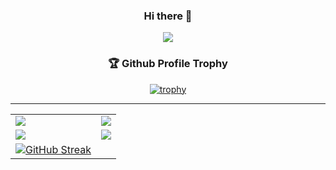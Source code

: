 <div align="center">
  
  ### Hi there 👋
  <a href="https://hits.seeyoufarm.com"><img src="https://hits.seeyoufarm.com/api/count/incr/badge.svg?url=https%3A%2F%2Fgithub.com%2Fzhtmr&count_bg=%2379C83D&title_bg=%23555555&icon=&icon_color=%23E7E7E7&title=hits&edge_flat=false"/></a> 
  <!-- <a href="https://solved.ac/zhtmr"><img src="http://mazassumnida.wtf/api/mini/generate_badge?boj=zhtmr&theme=dark"/></a>
-->
  ### 🏆 Github Profile Trophy
  [![trophy](https://github-profile-trophy.vercel.app/?username=zhtmr&no-frame=true&theme=onedark)](https://github.com/zhtmr)

  ---

</div>
<table>
  <tr>
    <td valign="top"><a href="https://opgc.me/#/users/zhtmr" target="_blank"><img align="top" src="https://api.opgc.me/githubs/users/zhtmr/tag/?theme=prism" /></a></td>
    <td valign="top"><a href="https://github.com/zhtmr"><img align="top" src="https://github-readme-stats.vercel.app/api?username=zhtmr&show_icons=true&theme=radical"/></a></td>
  </tr>

  <tr>
    <td valign="top"><a href="https://solved.ac/zhtmr"><img align="top" src="http://mazassumnida.wtf/api/v2/generate_badge?boj=zhtmr&theme=dark"/></a></td>
    <td valign="top"><a href="https://github.com/zhtmr"><img align="top" src="http://mazandi.herokuapp.com/api?handle=zhtmr&theme=warm"/></a></td>
  </tr>
  <tr>
    <td valign="top"><a href="https://github.com/zhtmr"><img src="https://github-readme-streak-stats.herokuapp.com?user=zhtmr&theme=dark&hide_border=true&border_radius=10.4&locale=ko&currStreakNum=3BEB45" alt="GitHub Streak" /></a></td>
  </tr>
</table>





<!-- 블로그
[![Titory Badge](https://img.shields.io/badge/Tech%20Blog-555263?style=flat&logoColor=white)](https://zhtmr.github.io/)
-->


<!-- 백준 
[![Solved.ac Profile](http://mazassumnida.wtf/api/generate_badge?boj=zhtmr)](https://solved.ac/zhtmr)
-->

<!-- 
### 💪 Skills 

#### Platforms & Languages
<img src="https://img.shields.io/badge/spring-#6DB33F?style=flat-square&logo=spring&logoColor=white"/>

-->

